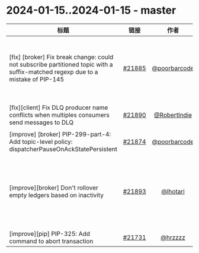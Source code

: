 # 2024-01-15..2024-01-15 - master
| 标题 | 链接 | 作者 | 标签 |
| - | :--: | :--: | - |
|  [fix] [broker] Fix break change: could not subscribe partitioned topic with a suffix-matched regexp due to a mistake of PIP-145 | [#21885](https://github.com/apache/pulsar/pull/21885) | [@poorbarcode](https://github.com/poorbarcode) | `type/bug` `doc-not-needed` `cherry-picked/branch-3.0` `cherry-picked/branch-3.1` `category/reliability` `release/3.0.3` `release/2.11.4` `release/3.1.3` `release/3.2.1`  | 
| [fix][client] Fix DLQ producer name conflicts when multiples consumers send messages to DLQ | [#21890](https://github.com/apache/pulsar/pull/21890) | [@RobertIndie](https://github.com/RobertIndie) | `type/bug` `release/blocker` `doc-not-needed` `ready-to-test`  | 
| [improve] [broker] PIP-299-part-4: Add topic-level policy: dispatcherPauseOnAckStatePersistent | [#21874](https://github.com/apache/pulsar/pull/21874) | [@poorbarcode](https://github.com/poorbarcode) | `doc-not-needed` `ready-to-test`  | 
| [improve][broker] Don't rollover empty ledgers based on inactivity | [#21893](https://github.com/apache/pulsar/pull/21893) | [@lhotari](https://github.com/lhotari) | `component/broker` `doc-not-needed` `ready-to-test` `component/ML` `cherry-picked/branch-3.0` `cherry-picked/branch-3.1` `release/3.0.3` `release/3.1.3` `cherry-picked/branch-3.2` `release/3.2.1`  | 
| [improve][pip] PIP-325: Add command to abort transaction | [#21731](https://github.com/apache/pulsar/pull/21731) | [@hrzzzz](https://github.com/hrzzzz) | `PIP` `doc-not-needed`  | 
